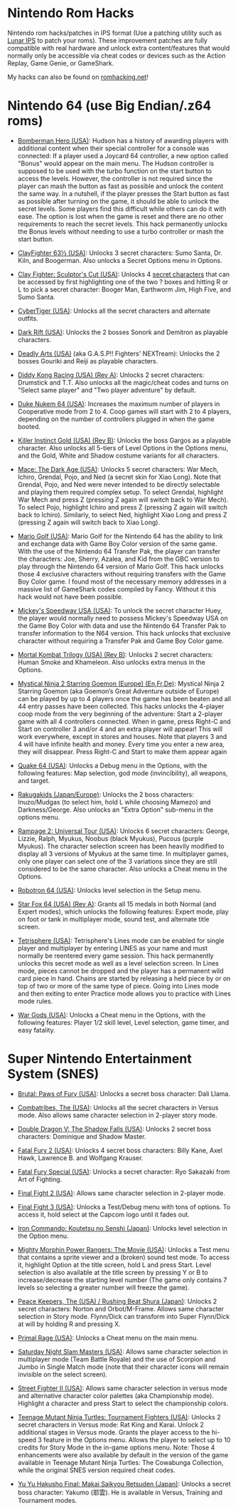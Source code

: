 # Nintendo Rom Hacks
Nintendo rom hacks/patches in IPS format (Use a patching utility such as [Lunar IPS](https://www.romhacking.net/utilities/240/) to patch your roms).
These improvement patches are fully compatible with real hardware and unlock extra content/features that would normally only be accessible via cheat codes or devices such as the Action Replay, Game Genie, or GameShark.

My hacks can also be found on [romhacking.net](https://www.romhacking.net/community/7786/)!

# Nintendo 64 (use Big Endian/.z64 roms)

- [Bomberman Hero (USA)](https://bomberman.fandom.com/wiki/Bomber_Star):
Hudson has a history of awarding players with additional content when their special controller for a console was connected: If a player used a Joycard 64 controller, a new option called "Bonus" would appear on the main menu.
The Hudson controller is supposed to be used with the turbo function on the start button to access the levels. However, the controller is not required since the player can mash the button as fast as possible and unlock the content the same way.
In a nutshell, if the player presses the Start button as fast as possible after turning on the game, it should be able to unlock the secret levels.
Some players find this difficult while others can do it with ease. The option is lost when the game is reset and there are no other requirements to reach the secret levels.
This hack permanently unlocks the Bonus levels without needing to use a turbo controller or mash the start button.

- [ClayFighter 63⅓ (USA)](https://gamefaqs.gamespot.com/n64/196934-clayfighter-63-1-3/cheats):
Unlocks 3 secret characters: Sumo Santa, Dr. Kiln, and Boogerman. Also unlocks a Secret Options menu in Options.

- [Clay Fighter: Sculptor's Cut (USA)](https://gamefaqs.gamespot.com/n64/574483-clayfighter-the-sculptors-cut/cheats):
Unlocks 4 [secret characters](https://www.youtube.com/watch?v=pZLJLsobgaA) that can be accessed by first highlighting one of the two ? boxes and hitting R or L to pick a secret character: Booger Man, Earthworm Jim, High Five, and Sumo Santa.

- [CyberTiger (USA)](https://gamefaqs.gamespot.com/n64/197025-cybertiger/cheats):
Unlocks all the secret characters and alternate outfits.

- [Dark Rift (USA)](https://gamefaqs.gamespot.com/n64/197049-dark-rift/cheats):
Unlocks the 2 bosses Sonork and Demitron as playable characters.

- [Deadly Arts (USA)](https://gamefaqs.gamespot.com/n64/197070-deadly-arts/cheats) (aka G.A.S.P!! Fighters' NEXTream):
Unlocks the 2 bosses Gouriki and Reiji as playable characters.

- [Diddy Kong Racing (USA) (Rev A)](https://gamefaqs.gamespot.com/n64/197118-diddy-kong-racing/cheats/):
Unlocks 2 secret characters: Drumstick and T.T.
Also unlocks all the magic/cheat codes and turns on "Select same player" and "Two player adventure" by default.

- [Duke Nukem 64 (USA)](https://tcrf.net/Duke_Nukem_64#Number_of_Players_.28change_the_last_number_in_HEX.29):
Increases the maximum number of players in Cooperative mode from 2 to 4. Coop games will start with 2 to 4 players, depending on the number of controllers plugged in when the game booted.

- [Killer Instinct Gold (USA) (Rev B)](https://gamefaqs.gamespot.com/n64/197715-killer-instinct-gold/cheats):
Unlocks the boss Gargos as a playable character. Also unlocks all 5-tiers of Level Options in the Options menu, and the Gold, White and Shadow costume variants for all characters.

- [Mace: The Dark Age (USA)](https://gamefaqs.gamespot.com/n64/583594-mace-the-dark-age/cheats):
Unlocks 5 secret characters: War Mech, Ichiro, Grendal, Pojo, and Ned (a secret skin for Xiao Long). Note that Grendal, Pojo, and Ned were never intended to be directly selectable and playing them required complex setup.
To select Grendal, highlight War Mech and press Z (pressing Z again will switch back to War Mech).
To select Pojo, highlight Ichiro and press Z (pressing Z again will switch back to Ichiro).
Similarly, to select Ned, highlight Xiao Long and press Z (pressing Z again will switch back to Xiao Long).

- [Mario Golf (USA)](https://www.mariowiki.com/Mario_Golf_(Nintendo_64)#Interactions_with_Mario_Golf_for_Game_Boy_Color):
Mario Golf for the Nintendo 64 has the ability to link and exchange data with Game Boy Color version of the same game. With the use of the Nintendo 64 Transfer Pak, the player can transfer the characters: Joe, Sherry, Azalea, and Kid from the GBC version to play through the Nintendo 64 version of Mario Golf. This hack unlocks those 4 exclusive characters without requiring transfers with the Game Boy Color game. I found most of the necessary memory addresses in a massive list of GameShark codes compiled by Fancy. Without it this hack would not have been possible.

- [Mickey's Speedway USA (USA)](https://disney.fandom.com/wiki/Mickey%27s_Speedway_USA#Unlockable):
To unlock the secret character Huey, the player would normally need to possess Mickey's Speedway USA on the Game Boy Color with data and use the Nintendo 64 Transfer Pak to transfer information to the N64 version. This hack unlocks that exclusive character without requiring a Transfer Pak and Game Boy Color game.

- [Mortal Kombat Trilogy (USA) (Rev B)](https://gamefaqs.gamespot.com/ps/197997-mortal-kombat-trilogy/cheats):
Unlocks 2 secret characters: Human Smoke and Khameleon. Also unlocks extra menus in the Options.

- [Mystical Ninja 2 Starring Goemon (Europe) (En,Fr,De)](https://gamefaqs.gamespot.com/n64/915334-goemons-great-adventure/cheats):
Mystical Ninja 2 Starring Goemon (aka Goemon’s Great Adventure outside of Europe) can be played by up to 4 players once the game has been beaten and all 44 entry passes have been collected. This hacks unlocks the 4-player coop mode from the very beginning of the adventure: Start a 2-player game with all 4 controllers connected. When in game, press Right-C and Start on controller 3 and/or 4 and an extra player will appear! This will work everywhere, except in stores and houses. Note that players 3 and 4 will have infinite health and money. Every time you enter a new area, they will disappear. Press Right-C and Start to make them appear again

- [Quake 64 (USA)](https://gamefaqs.gamespot.com/n64/198375-quake/cheats):
Unlocks a Debug menu in the Options, with the following features: Map selection, god mode (invincibility), all weapons, and target.

- [Rakugakids (Japan/Europe)](https://gamefaqs.gamespot.com/n64/562842-rakuga-kids/cheats):
Unlocks the 2 boss characters: Inuzo/Mudgas (to select him, hold L while choosing Mamezo) and Darkness/George. Also unlocks an "Extra Option" sub-menu in the options menu.

- [Rampage 2: Universal Tour (USA)](https://gamefaqs.gamespot.com/n64/198408-rampage-2-universal-tour/cheats):
Unlocks 6 secret characters: George, Lizzie, Ralph, Myukus, Noobus (black Myukus), Pucous (purple Myukus). The character selection screen has been heavily modified to display all 3 versions of Myukus at the same time. In multiplayer games, only one player can select one of the 3 variations since they are still considered to be the same character.
Also unlocks a Cheat menu in the Options.

- [Robotron 64 (USA)](https://gamefaqs.gamespot.com/n64/198501-robotron-64/cheats):
Unlocks level selection in the Setup menu.

- [Star Fox 64 (USA) (Rev A)](https://gamefaqs.gamespot.com/n64/198759-star-fox-64/cheats):
Grants all 15 medals in both Normal (and Expert modes), which unlocks the following features: Expert mode, play on foot or tank in multiplayer mode, sound test, and alternate title screen.

- [Tetrisphere (USA)](https://gamefaqs.gamespot.com/n64/198946-tetrisphere/cheats):
Tetrisphere's Lines mode can be enabled for single player and multiplayer by entering LINES as your name and must normally be reentered every game session. This hack permanently unlocks this secret mode as well as a level selection screen.
In Lines mode, pieces cannot be dropped and the player has a permanent wild card piece in hand. Chains are started by releasing a held piece by or on top of two or more of the same type of piece. Going into Lines mode and then exiting to enter Practice mode allows you to practice with Lines mode rules.

- [War Gods (USA)](https://gamefaqs.gamespot.com/n64/199248-war-gods/cheats):
Unlocks a Cheat menu in the Options, with the following features: Player 1/2 skill level, Level selection, game timer, and easy fatality.

# Super Nintendo Entertainment System (SNES)

- [Brutal: Paws of Fury (USA)](https://gamefaqs.gamespot.com/snes/563531-brutal-paws-of-fury/cheats):
Unlocks a secret boss character: Dali Llama.

- [Combatribes, The (USA)](https://gamefaqs.gamespot.com/snes/588261-the-combatribes/cheats):
Unlocks all the secret characters in Versus mode. Also allows same character selection in 2-player story mode.

- [Double Dragon V: The Shadow Falls (USA)](https://gamefaqs.gamespot.com/jaguar/586883-double-dragon-v-the-shadow-falls/cheats):
Unlocks 2 secret boss characters: Dominique and Shadow Master.

- [Fatal Fury 2 (USA)](https://gamefaqs.gamespot.com/snes/588324-fatal-fury-2/cheats):
Unlocks 4 secret boss characters: Billy Kane, Axel Hawk, Lawrence B. and Wolfgang Krauser.

- [Fatal Fury Special (USA)](https://gamefaqs.gamespot.com/snes/588325-fatal-fury-special/cheats):
Unlocks a secret character: Ryo Sakazaki from Art of Fighting.

- [Final Fight 2 (USA)](https://gamefaqs.gamespot.com/snes/588333-final-fight-2/cheats):
Allows same character selection in 2-player mode.

- [Final Fight 3 (USA)](https://tcrf.net/Final_Fight_3_(SNES)#Debug_Mode):
Unlocks a Test/Debug menu with tons of options. To access it, hold select at the Capcom logo until it fades out.

- [Iron Commando: Koutetsu no Senshi (Japan)](https://gamefaqs.gamespot.com/snes/571224-iron-commando-koutetsu-no-senshi/cheats):
Unlocks level selection in the Option menu.

- [Mighty Morphin Power Rangers: The Movie (USA)](https://tcrf.net/Mighty_Morphin_Power_Rangers:_The_Movie_(SNES)#Test_Mode):
Unlocks a Test menu that contains a sprite viewer and a (broken) sound test mode. To access it, highlight Option at the title screen, hold L and press Start.
Level selection is also available at the title screen by pressing Y or B to increase/decrease the starting level number (The game only contains 7 levels so selecting a greater number will freeze the game).

- [Peace Keepers, The (USA) / Rushing Beat Shura (Japan)](https://gamefaqs.gamespot.com/snes/588561-the-peace-keepers/cheats):
Unlocks 2 secret characters: Norton and Orbot/M-Frame. Allows same character selection in Story mode. Flynn/Dick can transform into Super Flynn/Dick at will by holding R and pressing X.

- [Primal Rage (USA)](https://gamefaqs.gamespot.com/snes/588587-primal-rage/cheats):
Unlocks a Cheat menu on the main menu.

- [Saturday Night Slam Masters (USA)](https://gamefaqs.gamespot.com/snes/588642-saturday-night-slam-masters/cheats):
Allows same character selection in multiplayer mode (Team Battle Royale) and the use of Scorpion and Jumbo in Single Match mode (note that their character icons will remain invisible on the select screen).

- [Street Fighter II (USA)](https://gamefaqs.gamespot.com/snes/588700-street-fighter-ii/cheats):
Allows same character selection in versus mode and alternative character color palettes (aka Championship mode). Highlight a character and press Start to select the championship colors.

- [Teenage Mutant Ninja Turtles: Tournament Fighters (USA)](https://en.wikipedia.org/wiki/Teenage_Mutant_Ninja_Turtles:_Tournament_Fighters#Super_NES_version):
Unlocks 2 secret characters in Versus mode: Rat King and Karai. Unlock 2 additional stages in Versus mode. Grants the player access to the hi-speed 3 feature in the Options menu. Allows the player to select up to 10 credits for Story Mode in the in-game options menu.
Note: Those 4 enhancements were also available by default in the version of the game available in Teenage Mutant Ninja Turtles: The Cowabunga Collection, while the original SNES version required cheat codes.

- [Yu Yu Hakusho Final: Makai Saikyou Retsuden (Japan)](https://gamefaqs.gamespot.com/snes/564851-yuu-yuu-hakusho-final/cheats):
Unlocks a secret boss character: Yakumo (耶雲). He is available in Versus, Training and Tournament modes.
